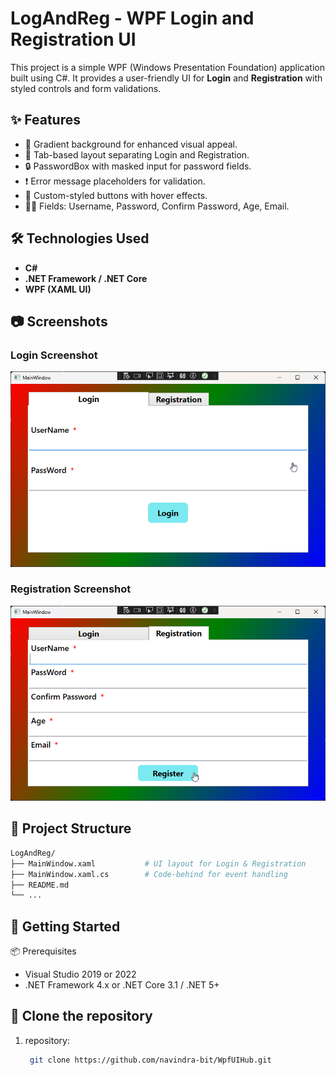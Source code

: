 # LogAndReg - WPF Login and Registration UI

This project is a simple WPF (Windows Presentation Foundation) application built using C#. It provides a user-friendly UI for **Login** and **Registration** with styled controls and form validations.

## ✨ Features

- 🌈 Gradient background for enhanced visual appeal.
- 🧾 Tab-based layout separating Login and Registration.
- 🔒 PasswordBox with masked input for password fields.
- ❗ Error message placeholders for validation.
- 🎨 Custom-styled buttons with hover effects.
- 🧑‍💻 Fields: Username, Password, Confirm Password, Age, Email.

## 🛠 Technologies Used

- **C#**
- **.NET Framework / .NET Core**
- **WPF (XAML UI)**

## 📷 Screenshots

### Login Screenshot  
![Login Screenshot](https://github.com/navindra-bit/WpfUIHub/blob/main/BasicLoginRegisterUI/Preview%20img%26vid/LoginImg.png?raw=true)

### Registration Screenshot  
![Registration Screenshot](https://github.com/navindra-bit/WpfUIHub/blob/main/BasicLoginRegisterUI/Preview%20img%26vid/RegisterImg.png?raw=true)



## 🧩 Project Structure

```bash
LogAndReg/
├── MainWindow.xaml           # UI layout for Login & Registration
├── MainWindow.xaml.cs        # Code-behind for event handling
├── README.md
└── ...
```
## 🚀 Getting Started
📦 Prerequisites
  - Visual Studio 2019 or 2022
  - .NET Framework 4.x or .NET Core 3.1 / .NET 5+

## 🧪 Clone the repository
1. repository:
   ```bash
    git clone https://github.com/navindra-bit/WpfUIHub.git
